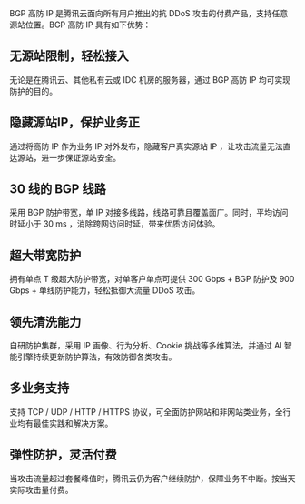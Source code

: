 BGP 高防 IP 是腾讯云面向所有用户推出的抗 DDoS 攻击的付费产品，支持任意源站位置。BGP  高防 IP 具有如下优势：

## 无源站限制，轻松接入
无论是在腾讯云、其他私有云或 IDC 机房的服务器，通过 BGP 高防 IP 均可实现防护的目的。

## 隐藏源站IP，保护业务正
通过将高防 IP 作为业务 IP 对外发布，隐藏客户真实源站 IP ，让攻击流量无法直达源站，进一步保证源站安全。

## 30 线的 BGP 线路
采用  BGP  防护带宽，单  IP  对接多线路，线路可靠且覆盖面广。同时，平均访问时延小于 30 ms ，消除跨网访问时延，带来优质访问体验。

## 超大带宽防护
 拥有单点 T 级超大防护带宽，对单客户单点可提供 300 Gbps +  BGP 防护及 900 Gbps +  单线防护能力，轻松抵御大流量  DDoS  攻击。
		
## 领先清洗能力
自研防护集群，采用 IP 画像、行为分析、Cookie 挑战等多维算法，并通过 AI 智能引擎持续更新防护算法，有效防御各类攻击。

## 多业务支持
支持 TCP / UDP / HTTP / HTTPS 协议，可全面防护网站和非网站类业务，全行业均有最佳实践和解决方案。

## 弹性防护，灵活付费
当攻击流量超过套餐峰值时，腾讯云仍为客户继续防护，保障业务不中断。按当天实际攻击量付费。
